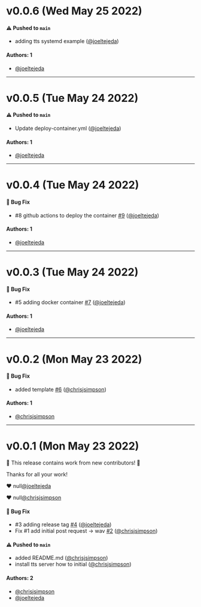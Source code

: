 # v0.0.6 (Wed May 25 2022)

#### ⚠️ Pushed to `main`

- adding tts systemd example ([@joeltejeda](https://github.com/joeltejeda))

#### Authors: 1

- [@joeltejeda](https://github.com/joeltejeda)

---

# v0.0.5 (Tue May 24 2022)

#### ⚠️ Pushed to `main`

- Update deploy-container.yml ([@joeltejeda](https://github.com/joeltejeda))

#### Authors: 1

- [@joeltejeda](https://github.com/joeltejeda)

---

# v0.0.4 (Tue May 24 2022)

#### 🐛 Bug Fix

- #8 github actions to deploy the container [#9](https://github.com/KarmaComputing/tts-server/pull/9) ([@joeltejeda](https://github.com/joeltejeda))

#### Authors: 1

- [@joeltejeda](https://github.com/joeltejeda)

---

# v0.0.3 (Tue May 24 2022)

#### 🐛 Bug Fix

- #5 adding docker container [#7](https://github.com/KarmaComputing/tts-server/pull/7) ([@joeltejeda](https://github.com/joeltejeda))

#### Authors: 1

- [@joeltejeda](https://github.com/joeltejeda)

---

# v0.0.2 (Mon May 23 2022)

#### 🐛 Bug Fix

- added template [#6](https://github.com/KarmaComputing/tts-server/pull/6) ([@chrisjsimpson](https://github.com/chrisjsimpson))

#### Authors: 1

- [@chrisjsimpson](https://github.com/chrisjsimpson)

---

# v0.0.1 (Mon May 23 2022)

:tada: This release contains work from new contributors! :tada:

Thanks for all your work!

:heart: null[@joeltejeda](https://github.com/joeltejeda)

:heart: null[@chrisjsimpson](https://github.com/chrisjsimpson)

#### 🐛 Bug Fix

- #3 adding release tag [#4](https://github.com/KarmaComputing/tts-server/pull/4) ([@joeltejeda](https://github.com/joeltejeda))
- Fix #1 add initial post request -> wav [#2](https://github.com/KarmaComputing/tts-server/pull/2) ([@chrisjsimpson](https://github.com/chrisjsimpson))

#### ⚠️ Pushed to `main`

- added README.md ([@chrisjsimpson](https://github.com/chrisjsimpson))
- install tts server how to initial ([@chrisjsimpson](https://github.com/chrisjsimpson))

#### Authors: 2

- [@chrisjsimpson](https://github.com/chrisjsimpson)
- [@joeltejeda](https://github.com/joeltejeda)
